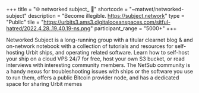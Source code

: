 +++
title = "🌐 networked subject_ 🌲"
shortcode = "~matwet/networked-subject"
description = "Become illegible. https://subject.network"
type = "Public"
tile = "https://urbits3.ams3.digitaloceanspaces.com/sitful-hatred/2022.4.28..19.40.19-ns.png"
participant_range = "5000+"
+++

Networked Subject is a long-running group with a titular clearnet blog & and on-network notebook with a collection of tutorials and resources for self-hosting Urbit ships, and operating related software. Learn how to self-host your ship on a cloud VPS 24/7 for free, host your own S3 bucket, or read interviews with interesting community members.
The NetSub community is a handy nexus for troubleshooting issues with ships or the software you use to run them, offers a public Bitcoin provider node, and has a dedicated space for sharing Urbit memes
